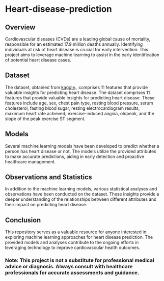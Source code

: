 # Heart-disease-prediction

## Overview
Cardiovascular diseases (CVDs) are a leading global cause of mortality, responsible for an estimated 17.9 million deaths annually. Identifying individuals at risk of heart disease is crucial for early intervention. This project aims to leverage machine learning to assist in the early identification of potential heart disease cases.

## Dataset

The dataset, obtained from [kaggle](https://www.kaggle.com/datasets/fedesoriano/heart-failure-prediction)., comprises 11 features that provide valuable insights for predicting heart disease.
The dataset comprises 11 features that provide valuable insights for predicting heart disease. These features include age, sex, chest pain type, resting blood pressure, serum cholesterol, fasting blood sugar, resting electrocardiogram results, maximum heart rate achieved, exercise-induced angina, oldpeak, and the slope of the peak exercise ST segment.

## Models
Several machine learning models have been developed to predict whether a person has heart disease or not. The models utilize the provided attributes to make accurate predictions, aiding in early detection and proactive healthcare management.

## Observations and Statistics
In addition to the machine learning models, various statistical analyses and observations have been conducted on the dataset. These insights provide a deeper understanding of the relationships between different attributes and their impact on predicting heart disease.

## Conclusion
This repository serves as a valuable resource for anyone interested in exploring machine learning approaches for heart disease prediction. The provided models and analyses contribute to the ongoing efforts in leveraging technology to improve cardiovascular health outcomes.

### Note: This project is not a substitute for professional medical advice or diagnosis. Always consult with healthcare professionals for accurate assessments and guidance.






